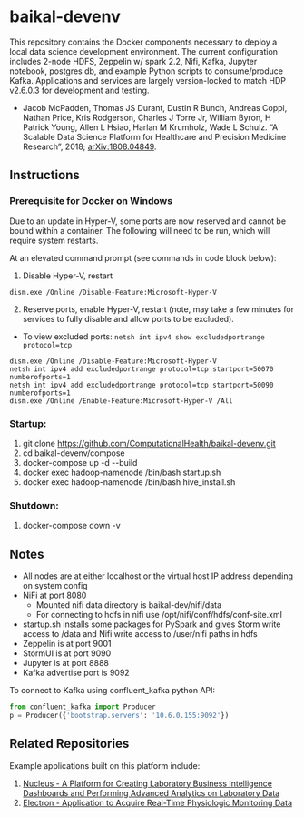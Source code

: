 baikal-devenv
=============
This repository contains the Docker components necessary to deploy a local data science development environment. The current configuration includes 2-node HDFS, Zeppelin w/ spark 2.2, Nifi, Kafka, Jupyter notebook, postgres db, and example Python scripts to consume/produce Kafka. Applications and services are largely version-locked to match HDP v2.6.0.3 for development and testing.

* Jacob McPadden, Thomas JS Durant, Dustin R Bunch, Andreas Coppi, Nathan Price, Kris Rodgerson, Charles J Torre Jr, William Byron, H Patrick Young, Allen L Hsiao, Harlan M Krumholz, Wade L Schulz. “A Scalable Data Science Platform for Healthcare and Precision Medicine Research”, 2018; [arXiv:1808.04849](http://arxiv.org/abs/1808.04849).

Instructions
------------

### Prerequisite for Docker on Windows
Due to an update in Hyper-V, some ports are now reserved and cannot be bound within a container. The following will need to be run, which will require system restarts.

At an elevated command prompt (see commands in code block below):

1. Disable Hyper-V, restart
```
dism.exe /Online /Disable-Feature:Microsoft-Hyper-V
```

2. Reserve ports, enable Hyper-V, restart (note, may take a few minutes for services to fully disable and allow ports to be excluded).
 - To view excluded ports: ```netsh int ipv4 show excludedportrange protocol=tcp```
```
dism.exe /Online /Disable-Feature:Microsoft-Hyper-V
netsh int ipv4 add excludedportrange protocol=tcp startport=50070 numberofports=1
netsh int ipv4 add excludedportrange protocol=tcp startport=50090 numberofports=1
dism.exe /Online /Enable-Feature:Microsoft-Hyper-V /All
```

### Startup:

1. git clone https://github.com/ComputationalHealth/baikal-devenv.git
2. cd baikal-devenv/compose
3. docker-compose up -d --build
4. docker exec hadoop-namenode /bin/bash startup.sh
5. docker exec hadoop-namenode /bin/bash hive_install.sh

### Shutdown:
1. docker-compose down -v

Notes
-----

- All nodes are at either localhost or the virtual host IP address depending on system config
- NiFi at port 8080
  - Mounted nifi data directory is baikal-dev/nifi/data
  - For connecting to hdfs in nifi use /opt/nifi/conf/hdfs/conf-site.xml
- startup.sh installs some packages for PySpark and gives Storm write access to /data and Nifi write access to /user/nifi paths in hdfs
- Zeppelin is at port 9001
- StormUI is at port 9090
- Jupyter is at port 8888
- Kafka advertise port is 9092

To connect to Kafka using confluent_kafka python API:

```python
from confluent_kafka import Producer
p = Producer({'bootstrap.servers': '10.6.0.155:9092'})
```

Related Repositories
----
Example applications built on this platform include:

1. [Nucleus - A Platform for Creating Laboratory Business Intelligence Dashboards and Performing Advanced Analytics on Laboratory Data](https://github.com/ComputationalHealth/nucleus)
2. [Electron - Application to Acquire Real-Time Physiologic Monitoring Data](https://github.com/ComputationalHealth/electron)

